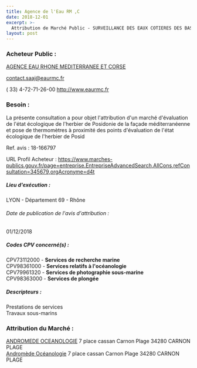 ```yaml
---
title: Agence de l'Eau RM ,C
date: 2018-12-01
excerpt: >-
  Attribution de Marché Public - SURVEILLANCE DES EAUX COTIERES DES BASSINS RHONE MEDITERRANEE ET CORSE
layout: post
---
```


### Acheteur Public : 
<a href="/acheteur-132/siren-186901559"> AGENCE EAU RHONE MEDITERRANEE ET CORSE</a><br/>



contact.saaj@eaurmc.fr

( 33) 4-72-71-26-00
http://www.eaurmc.fr
### Besoin :

La présente consultation a pour objet l'attribution d'un marché d'évaluation de l'état écologique de l'herbier de Posidonie de la façade méditerranéenne et pose de thermomètres à proximité des points d'évaluation de l'état écologique de l'herbier de Posid

Ref. avis : 18-166797

URL Profil Acheteur : https://www.marches-publics.gouv.fr/page=entreprise.EntrepriseAdvancedSearch,AllCons,refConsultation=345679,orgAcronyme=d4t

##### Lieu d'exécution :

LYON - Département 69 - Rhône

###### Date de publication de l'avis d'attribution : 
01/12/2018

##### Codes CPV concerné(s) :
CPV73112000 - **Services de recherche marine** <br/>
CPV98361000 - **Services relatifs à l'océanologie** <br/>
CPV79961320 - **Services de photographie sous-marine** <br/>
CPV98363000 - **Services de plongée** <br/>

##### Descripteurs :
Prestations de services <br/>
Travaux sous-marins <br/>

### Attribution du Marché :
<a href="/entreprise-568/siren-503122418"> ANDROMEDE OCEANOLOGIE</a>    7 place cassan Carnon Plage 34280 CARNON PLAGE <br/>
<a href="/entreprise-568/siren-503122418"> Andromède Océanologie</a>    7 place cassan Carnon Plage 34280 CARNON PLAGE <br/>

